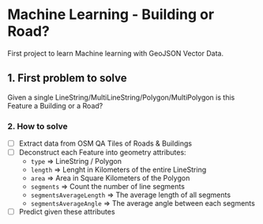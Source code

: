 # Machine Learning - Building or Road?

First project to learn Machine learning with GeoJSON Vector Data.

## 1. First problem to solve

Given a single LineString/MultiLineString/Polygon/MultiPolygon is this Feature a Building or a Road?

### 2. How to solve

- [ ] Extract data from OSM QA Tiles of Roads & Buildings
- [ ] Deconstruct each Feature into geometry attributes:
  - `type` => LineString / Polygon
  - `length` => Lenght in Kilometers of the entire LineString
  - `area` => Area in Square Kilometers of the Polygon
  - `segments` => Count the number of line segments
  - `segmentsAverageLength` => The average length of all segments
  - `segmentsAverageAngle` => The average angle between each segments
- [ ] Predict given these attributes
